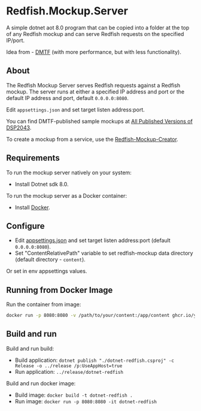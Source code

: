 # Redfish.Mockup.Server

A simple dotnet aot 8.0 program that can be copied into a folder at the top of any Redfish mockup and can serve Redfish requests on the specified IP/port.

Idea from - [DMTF](https://github.com/DMTF/Redfish-Mockup-Server) (with more performance, but with less functionality).

## About

The Redfish Mockup Server serves Redfish requests against a Redfish mockup. The server runs at either a specified IP address and port or the default IP address and port, default `0.0.0.0:8080`.

Edit `appsettings.json` and set target listen address:port.

You can find DMTF-published sample mockups at [All Published Versions of DSP2043](https://www.dmtf.org/dsp/DSP2043 "https://www.dmtf.org/dsp/DSP2043").

To create a mockup from a service, use the [Redfish-Mockup-Creator](https://github.com/DMTF/Redfish-Mockup-Creator "https://github.com/DMTF/Redfish-Mockup-Creator").

## Requirements

To run the mockup server natively on your system:

* Install Dotnet sdk 8.0.

To run the mockup server as a Docker container:

* Install [Docker](https://www.docker.com/get-started "https://www.docker.com/get-started").

## Configure

* Edit [appsettings.json](https://learn.microsoft.com/en-us/aspnet/core/fundamentals/servers/kestrel/endpoints?view=aspnetcore-8.0#configure-endpoints-in-appsettingsjson) and set target listen address:port (default `0.0.0.0:8080`).
* Set "ContentRelativePath" variable to set redfish-mockup data directory (default directory - `content`).

Or set in env appsettings values.

## Running from Docker Image

Run the container from image:

```bash
docker run -p 8080:8080 -v /path/to/your/content:/app/content ghcr.io/yurvon-screamo/redfish-mockup-server:latest
```

## Build and run

Build and run build:

* Build application: `dotnet publish "./dotnet-redfish.csproj" -c Release -o ../release /p:UseAppHost=true`
* Run application: `../release/dotnet-redfish`

Build and run docker image:

* Build image: `docker build -t dotnet-redfish .`
* Run image: `docker run -p 8080:8080 -it dotnet-redfish`
